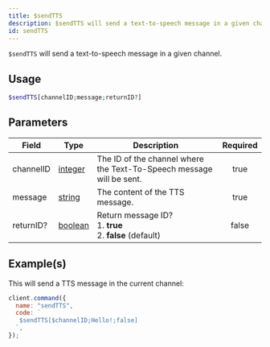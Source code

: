 ```yaml
---
title: $sendTTS
description: $sendTTS will send a text-to-speech message in a given channel.
id: sendTTS
---
```


`$sendTTS` will send a text-to-speech message in a given channel.

## Usage

```php
$sendTTS[channelID;message;returnID?]
```

## Parameters

| Field     | Type                                                                                                | Description                                                          | Required |
| --------- | --------------------------------------------------------------------------------------------------- | -------------------------------------------------------------------- | :------: |
| channelID | [integer](https://developer.mozilla.org/en-US/docs/Web/JavaScript/Reference/Global_Objects/Integer) | The ID of the channel where the Text-To-Speech message will be sent. |   true   |
| message   | [string](https://developer.mozilla.org/en-US/docs/Web/JavaScript/Reference/Global_Objects/String)   | The content of the TTS message.                                      |   true   |
| returnID? | [boolean](https://developer.mozilla.org/en-US/docs/Web/JavaScript/Reference/Global_Objects/Boolean) | Return message ID? <br /> 1. **true** <br /> 2. **false** (default)  |  false   |

## Example(s)

This will send a TTS message in the current channel:

```javascript
client.command({
  name: "sendTTS",
  code: `
   $sendTTS[$channelID;Hello!;false]
  `,
});
```

